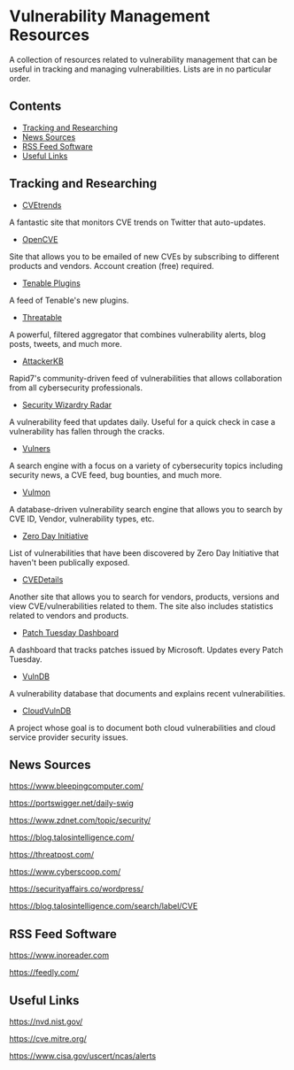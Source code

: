 # Vulnerability Management Resources

A collection of resources related to vulnerability management that can be useful in tracking and managing vulnerabilities. Lists are in no particular order.

## Contents

* [Tracking and Researching](https://github.com/nickpieper/vuln-management-resources/blob/main/README.md#tracking-and-researching)
* [News Sources](https://github.com/nickpieper/vuln-management-resources/blob/main/README.md#news-sources)
* [RSS Feed Software](https://github.com/nickpieper/vuln-management-resources/blob/main/README.md#rss-feed-software)
* [Useful Links](https://github.com/nickpieper/vuln-management-resources/blob/main/README.md#useful-links)

## Tracking and Researching

* [CVEtrends](https://cvetrends.com/)

A fantastic site that monitors CVE trends on Twitter that auto-updates.  

* [OpenCVE](https://www.opencve.io/)

Site that allows you to be emailed of new CVEs by subscribing to different products and vendors. Account creation (free) required.

* [Tenable Plugins](https://www.tenable.com/plugins)

A feed of Tenable's new plugins. 

* [Threatable](https://www.threatable.io/)

A powerful, filtered aggregator that combines vulnerability alerts, blog posts, tweets, and much more.

* [AttackerKB](https://attackerkb.com/)

Rapid7's community-driven feed of vulnerabilities that allows collaboration from all cybersecurity professionals.

* [Security Wizardry Radar](https://www.securitywizardry.com/the-radar-page/alert-details)

A vulnerability feed that updates daily. Useful for a quick check in case a vulnerability has fallen through the cracks.

* [Vulners](https://vulners.com/)

A search engine with a focus on a variety of cybersecurity topics including security news, a CVE feed, bug bounties, and much more.

* [Vulmon](https://vulmon.com/)

A database-driven vulnerability search engine that allows you to search by CVE ID, Vendor, vulnerability types, etc.

* [Zero Day Initiative](https://www.zerodayinitiative.com/advisories/upcoming/)

List of vulnerabilities that have been discovered by Zero Day Initiative that haven't been publically exposed.

* [CVEDetails](https://www.cvedetails.com/)

Another site that allows you to search for vendors, products, versions and view CVE/vulnerabilities related to them. The site also includes statistics related to vendors and products.

* [Patch Tuesday Dashboard](https://patchtuesdaydashboard.com/)

A dashboard that tracks patches issued by Microsoft. Updates every Patch Tuesday.

* [VulnDB](https://vuldb.com/)

A vulnerability database that documents and explains recent vulnerabilities.

* [CloudVulnDB](https://www.cloudvulndb.org/)

A project whose goal is to document both cloud vulnerabilities and cloud service provider security issues.

## News Sources
https://www.bleepingcomputer.com/

https://portswigger.net/daily-swig

https://www.zdnet.com/topic/security/

https://blog.talosintelligence.com/

https://threatpost.com/

https://www.cyberscoop.com/

https://securityaffairs.co/wordpress/

https://blog.talosintelligence.com/search/label/CVE

## RSS Feed Software

https://www.inoreader.com

https://feedly.com/

## Useful Links

https://nvd.nist.gov/

https://cve.mitre.org/

https://www.cisa.gov/uscert/ncas/alerts
